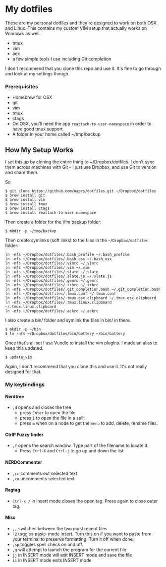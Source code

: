 # My dotfiles

These are my personal dotfiles and they're designed to
work on both OSX and Linux. This contains my custom
VIM setup that actually works on Windows as well.

* tmux
* vim
* ack
* a few simple tools I use including Git completion

I don't recommend that you clone this repo and use it. It's fine to go through and look at my settings though.

###  Prerequisites

* Homebrew for OSX
* git
* vim
* tmux
* ctags
* On OSX, you'll need the app `reattach-to-user-namespace` in order to have good tmux support.
* A folder in your home called ~/tmp/backup


## How My Setup Works

I set this up by cloning the entire thing to ~/Dropbox/dotfiles. I don't sync them across machines with Git - I just use Dropbox, and use Git to version and share them.

So

    $ git clone https://github.com/napcs/dotfiles.git ~/Dropbox/dotfiles
    $ brew install git
    $ brew install vim
    $ brew install tmux
    $ brew install ctags
    $ brew install reattach-to-user-namespace

Then create a folder for the Vim backup folder:

    $ mkdir -p ~/tmp/backup


Then create symlinks (soft links) to the files in the `~/Dropbox/dotfiles` folder:

~~~
ln -nfs ~/Dropbox/dotfiles/.bash_profile ~/.bash_profile
ln -nfs ~/Dropbox/dotfiles/.bash_osx ~/.bash_osx
ln -nfs ~/Dropbox/dotfiles/.vimrc ~/.vimrc
ln -nfs ~/Dropbox/dotfiles/.vim ~/.vim
ln -nfs ~/Dropbox/dotfiles/.slate ~/.slate
ln -nfs ~/Dropbox/dotfiles/.slate.js ~/.slate.js
ln -nfs ~/Dropbox/dotfiles/.gemrc ~/.gemrc
ln -nfs ~/Dropbox/dotfiles/.irbrc ~/.irbrc
ln -nfs ~/Dropbox/dotfiles/.git_completion.bash ~/.git_completion.bash
ln -nfs ~/Dropbox/dotfiles/.tmux.conf ~/.tmux.conf
ln -nfs ~/Dropbox/dotfiles/.tmux.osx.clipboard ~/.tmux.osx.clipboard
ln -nfs ~/Dropbox/dotfiles/.tmux.linux.clipboard ~/.tmux.linux.clipboard
ln -nfs ~/Dropbox/dotfiles/.ackrc ~/.ackrc

~~~

I also create a bin/ folder and symlink the files in bin/ in there.

~~~
$ mkdir -p ~/bin
$ ln -nfs ~/Dropbox/dotfiles/bin/battery ~/bin/battery
~~~

Once that's all set I use Vundle to install the vim plugins. I made an alias to keep this updated.

~~~
$ update_vim
~~~

Again, I don't recommend that you clone this and use it. It's not really designed for that.

### My keybindings

#### Nerdtree

* `,d` opens and closes the tree
    * press `Enter` to open the file
    * press `i` to open the file in a split
    * press `m` when on a node to get the `menu` to add, delete, rename files.

#### CtrlP Fuzzy finder

* `,f` opens the search window. Type part of the filename to locate it.  
    * Press `Ctrl-K` and `Ctrl-j` to go up and down the list

#### NERDCommenter

* `,cc` comments out selected text
* `,cu` uncomments selected text

#### Ragtag

* `Ctrl-x /` in insert mode closes the open tag. Press again to close outer tag.

#### Misc

* `,,` switches between the two most recent files
* `F2` toggles paste-mode insert.  Turn this on if you want to paste from your terminal to preserve formatting. Turn it off when done.
* `,sp` toggles spell check on and off.
* `,g` will attempt to launch the program for the current file
* `jj` in INSERT mode will exit INSERT mode and save the file
* `ii` in INSERT mode exits INSERT mode
